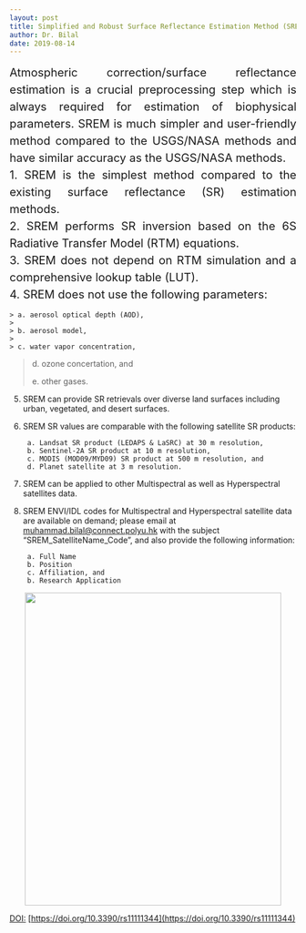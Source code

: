 ```yaml
---
layout: post
title: Simplified and Robust Surface Reflectance Estimation Method (SREM)
author: Dr. Bilal
date: 2019-08-14
---
```


<div style="text-align:justify;line-height:1.5; font-size:15pt">Atmospheric correction/surface reflectance estimation is a crucial preprocessing step which is always required for estimation of biophysical parameters. SREM is much simpler and user-friendly method compared to the USGS/NASA methods and have similar accuracy as the USGS/NASA methods.
</div>


<div style="text-align:justify;line-height:1.5; font-size:15pt">
1. SREM is the simplest method compared to the existing surface reflectance (SR) estimation methods. </div>

<div style="text-align:justify;line-height:1.5; font-size:15pt">
2. SREM performs SR inversion based on the 6S Radiative Transfer Model (RTM) equations.</div>

<div style="text-align:justify;line-height:1.5; font-size:15pt">
3. SREM does not depend on RTM simulation and a comprehensive lookup table (LUT).</div>

<div style="text-align:justify;line-height:1.5; font-size:15pt">
4. SREM does not use the following parameters: </div>

	> a. aerosol optical depth (AOD),
	>
	> b. aerosol model,
	>
	> c. water vapor concentration,
>
> d. ozone concertation, and
>
> e. other gases.

5. SREM can provide SR retrievals over diverse land surfaces including urban, vegetated, and desert surfaces.

6. SREM SR values are comparable with the following satellite SR products:

      	a. Landsat SR product (LEDAPS & LaSRC) at 30 m resolution, 
      	b. Sentinel-2A SR product at 10 m resolution, 
      	c. MODIS (MOD09/MYD09) SR product at 500 m resolution, and 
      	d. Planet satellite at 3 m resolution. 
	  
7. SREM can be applied to other Multispectral as well as Hyperspectral satellites data. 

8. SREM ENVI/IDL codes for Multispectral and Hyperspectral satellite data are available on demand; please email at muhammad.bilal@connect.polyu.hk with the subject “SREM_SatelliteName_Code”, and also provide the following information:

      	a. Full Name
      	b. Position
      	c. Affiliation, and 
      	b. Research Application

<p align="center">
  <img src="https://github.com/rsbilal/rsbilal.github.io/blob/master/image/SREM_Schematic_Diagram.png?raw=true" width="450px" height="550px"/></p>

[DOI:](https://www.mdpi.com/2072-4292/11/11/1344) [https://doi.org/10.3390/rs11111344](https://doi.org/10.3390/rs11111344)

